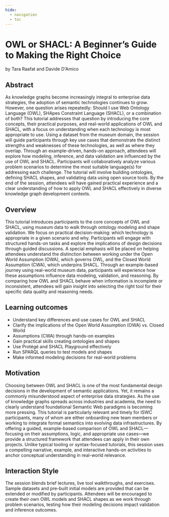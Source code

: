 ```yaml
---
hide:
  - navigation
  - toc
---
```


# OWL or SHACL: A Beginner’s Guide to Making the Right Choice

by Tara Raafat and Davide D'Amico

## Abstract

As knowledge graphs become increasingly integral to enterprise data strategies, the adoption of semantic technologies continues to grow. However, one question arises repeatedly: Should I use Web Ontology Language (OWL), SHApes Constraint Language (SHACL), or a combination of both? This tutorial addresses that question by introducing the core concepts, their practical purposes, and real-world applications of OWL and SHACL, with a focus on understanding when each technology is most appropriate to use. Using a dataset from the museum domain, the session will guide participants through key use cases that demonstrate the distinct strengths and weaknesses of these technologies, as well as where they overlap. Through an example-driven, hands-on approach, attendees will explore how modeling, inference, and data validation are influenced by the use of OWL and SHACL. Participants will collaboratively analyze various problem scenarios to determine the most suitable language(s) for addressing each challenge. The tutorial will involve building ontologies, defining SHACL shapes, and validating data using open source tools. By the end of the session, attendees will have gained practical experience and a clear understanding of how to apply OWL and SHACL effectively in diverse knowledge graph development contexts.

## Overview

This tutorial introduces participants to the core concepts of OWL and SHACL, using museum data to walk through ontology modeling and shape validation. We focus on practical decision-making: which technology is appropriate in a given scenario and why. Participants will engage with structured hands-on tasks and explore the implications of design decisions through guided discussions.
A special emphasis will be placed on helping attendees understand the distinction between working under the Open World Assumption (OWA), which governs OWL, and the Closed World Assumption (CWA), which underpins SHACL. Through an example-based journey using real-world museum data, participants will experience how these assumptions influence data modeling, validation, and reasoning. By comparing how OWL and SHACL behave when information is incomplete or inconsistent, attendees will gain insight into selecting the right tool for their specific data quality and reasoning needs.

## Learning outcomes

- Understand key differences and use cases for OWL and SHACL
- Clarify the implications of the Open World Assumption (OWA) vs. Closed World
- Assumptions (CWA) through hands-on examples
- Gain practical skills creating ontologies and shapes
- Use Protégé and SHACL Playground effectively
- Run SPARQL queries to test models and shapes
- Make informed modeling decisions for real-world problems

## Motivation

Choosing between OWL and SHACL is one of the most fundamental design decisions in the development of semantic applications. Yet, it remains a commonly misunderstood aspect of enterprise data strategies. As the use of knowledge graphs spreads across industries and academia, the need to clearly understand foundational Semantic Web paradigms is becoming more pressing. This tutorial is particularly relevant and timely for ISWC participants, many of whom are either onboarding new team members or working to integrate formal semantics into evolving data infrastructures. By offering a guided, example-based comparison of OWL and SHACL—focusing on their assumptions, logic, and appropriate use cases—we provide a structured framework that attendees can apply in their own projects. Unlike typical tooling or syntax-focused tutorials, this session uses a compelling narrative, example, and interactive hands-on activities to anchor conceptual understanding in real-world relevance.

## Interaction Style

The session blends brief lectures, live tool walkthroughs, and exercises. Sample datasets and pre-built initial models are provided that can be extended or modified by participants. Attendees will be encouraged to create their own OWL models and SHACL shapes as we work through problem scenarios, testing how their modeling decisions impact validation and inference outcomes.
